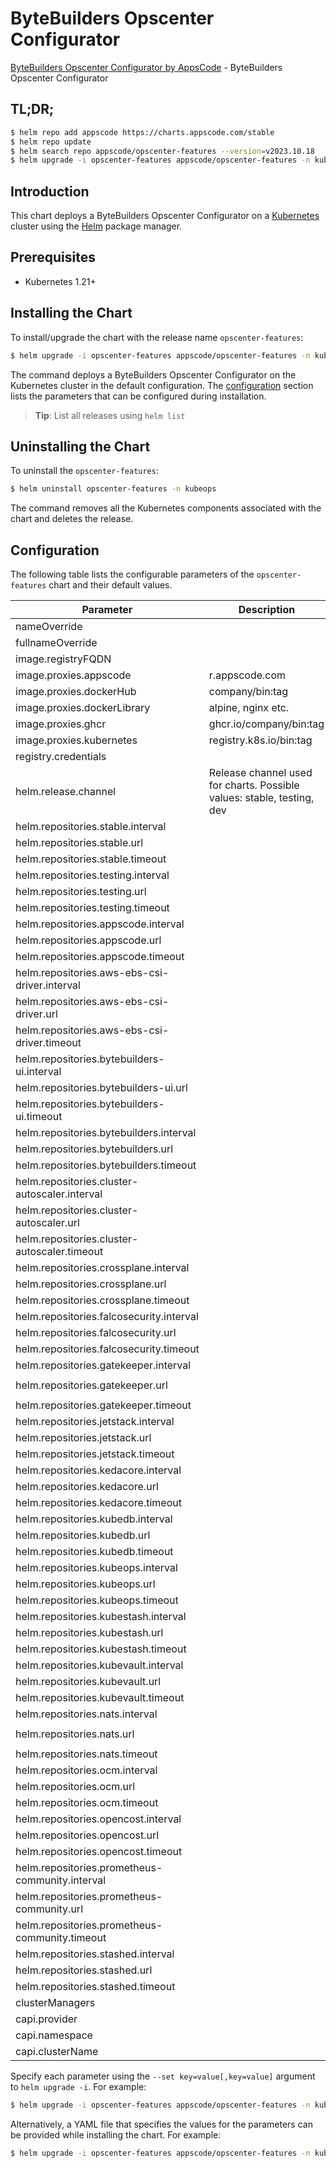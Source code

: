 # ByteBuilders Opscenter Configurator

[ByteBuilders Opscenter Configurator by AppsCode](https://github.com/bytebuilders/installer) - ByteBuilders Opscenter Configurator

## TL;DR;

```bash
$ helm repo add appscode https://charts.appscode.com/stable
$ helm repo update
$ helm search repo appscode/opscenter-features --version=v2023.10.18
$ helm upgrade -i opscenter-features appscode/opscenter-features -n kubeops --create-namespace --version=v2023.10.18
```

## Introduction

This chart deploys a ByteBuilders Opscenter Configurator on a [Kubernetes](http://kubernetes.io) cluster using the [Helm](https://helm.sh) package manager.

## Prerequisites

- Kubernetes 1.21+

## Installing the Chart

To install/upgrade the chart with the release name `opscenter-features`:

```bash
$ helm upgrade -i opscenter-features appscode/opscenter-features -n kubeops --create-namespace --version=v2023.10.18
```

The command deploys a ByteBuilders Opscenter Configurator on the Kubernetes cluster in the default configuration. The [configuration](#configuration) section lists the parameters that can be configured during installation.

> **Tip**: List all releases using `helm list`

## Uninstalling the Chart

To uninstall the `opscenter-features`:

```bash
$ helm uninstall opscenter-features -n kubeops
```

The command removes all the Kubernetes components associated with the chart and deletes the release.

## Configuration

The following table lists the configurable parameters of the `opscenter-features` chart and their default values.

|                    Parameter                    |                              Description                               |                              Default                               |
|-------------------------------------------------|------------------------------------------------------------------------|--------------------------------------------------------------------|
| nameOverride                                    |                                                                        | <code>""</code>                                                    |
| fullnameOverride                                |                                                                        | <code>""</code>                                                    |
| image.registryFQDN                              |                                                                        | <code>""</code>                                                    |
| image.proxies.appscode                          | r.appscode.com                                                         | <code>""</code>                                                    |
| image.proxies.dockerHub                         | company/bin:tag                                                        | <code>""</code>                                                    |
| image.proxies.dockerLibrary                     | alpine, nginx etc.                                                     | <code>""</code>                                                    |
| image.proxies.ghcr                              | ghcr.io/company/bin:tag                                                | <code>""</code>                                                    |
| image.proxies.kubernetes                        | registry.k8s.io/bin:tag                                                | <code>""</code>                                                    |
| registry.credentials                            |                                                                        | <code>{}</code>                                                    |
| helm.release.channel                            | Release channel used for charts. Possible values: stable, testing, dev | <code>dev</code>                                                   |
| helm.repositories.stable.interval               |                                                                        | <code>30m0s</code>                                                 |
| helm.repositories.stable.url                    |                                                                        | <code>oci://ghcr.io/appscode-charts/stable</code>                  |
| helm.repositories.stable.timeout                |                                                                        | <code>1m0s</code>                                                  |
| helm.repositories.testing.interval              |                                                                        | <code>30m0s</code>                                                 |
| helm.repositories.testing.url                   |                                                                        | <code>oci://ghcr.io/appscode-charts/testing</code>                 |
| helm.repositories.testing.timeout               |                                                                        | <code>1m0s</code>                                                  |
| helm.repositories.appscode.interval             |                                                                        | <code>30m0s</code>                                                 |
| helm.repositories.appscode.url                  |                                                                        | <code>https://charts.appscode.com/stable</code>                    |
| helm.repositories.appscode.timeout              |                                                                        | <code>1m0s</code>                                                  |
| helm.repositories.aws-ebs-csi-driver.interval   |                                                                        | <code>30m0s</code>                                                 |
| helm.repositories.aws-ebs-csi-driver.url        |                                                                        | <code>https://kubernetes-sigs.github.io/aws-ebs-csi-driver</code>  |
| helm.repositories.aws-ebs-csi-driver.timeout    |                                                                        | <code>1m0s</code>                                                  |
| helm.repositories.bytebuilders-ui.interval      |                                                                        | <code>30m0s</code>                                                 |
| helm.repositories.bytebuilders-ui.url           |                                                                        | <code>oci://r.appscode.com/charts</code>                           |
| helm.repositories.bytebuilders-ui.timeout       |                                                                        | <code>1m0s</code>                                                  |
| helm.repositories.bytebuilders.interval         |                                                                        | <code>30m0s</code>                                                 |
| helm.repositories.bytebuilders.url              |                                                                        | <code>https://charts.appscode.com/stable</code>                    |
| helm.repositories.bytebuilders.timeout          |                                                                        | <code>1m0s</code>                                                  |
| helm.repositories.cluster-autoscaler.interval   |                                                                        | <code>30m0s</code>                                                 |
| helm.repositories.cluster-autoscaler.url        |                                                                        | <code>https://kubernetes.github.io/autoscaler</code>               |
| helm.repositories.cluster-autoscaler.timeout    |                                                                        | <code>1m0s</code>                                                  |
| helm.repositories.crossplane.interval           |                                                                        | <code>30m0s</code>                                                 |
| helm.repositories.crossplane.url                |                                                                        | <code>https://charts.crossplane.io/stable</code>                   |
| helm.repositories.crossplane.timeout            |                                                                        | <code>1m0s</code>                                                  |
| helm.repositories.falcosecurity.interval        |                                                                        | <code>30m0s</code>                                                 |
| helm.repositories.falcosecurity.url             |                                                                        | <code>https://falcosecurity.github.io/charts</code>                |
| helm.repositories.falcosecurity.timeout         |                                                                        | <code>1m0s</code>                                                  |
| helm.repositories.gatekeeper.interval           |                                                                        | <code>30m0s</code>                                                 |
| helm.repositories.gatekeeper.url                |                                                                        | <code>https://open-policy-agent.github.io/gatekeeper/charts</code> |
| helm.repositories.gatekeeper.timeout            |                                                                        | <code>1m0s</code>                                                  |
| helm.repositories.jetstack.interval             |                                                                        | <code>30m0s</code>                                                 |
| helm.repositories.jetstack.url                  |                                                                        | <code>https://charts.jetstack.io</code>                            |
| helm.repositories.jetstack.timeout              |                                                                        | <code>1m0s</code>                                                  |
| helm.repositories.kedacore.interval             |                                                                        | <code>30m0s</code>                                                 |
| helm.repositories.kedacore.url                  |                                                                        | <code>https://kedacore.github.io/charts</code>                     |
| helm.repositories.kedacore.timeout              |                                                                        | <code>1m0s</code>                                                  |
| helm.repositories.kubedb.interval               |                                                                        | <code>30m0s</code>                                                 |
| helm.repositories.kubedb.url                    |                                                                        | <code>https://charts.appscode.com/stable</code>                    |
| helm.repositories.kubedb.timeout                |                                                                        | <code>1m0s</code>                                                  |
| helm.repositories.kubeops.interval              |                                                                        | <code>30m0s</code>                                                 |
| helm.repositories.kubeops.url                   |                                                                        | <code>https://charts.appscode.com/stable</code>                    |
| helm.repositories.kubeops.timeout               |                                                                        | <code>1m0s</code>                                                  |
| helm.repositories.kubestash.interval            |                                                                        | <code>30m0s</code>                                                 |
| helm.repositories.kubestash.url                 |                                                                        | <code>https://charts.appscode.com/stable</code>                    |
| helm.repositories.kubestash.timeout             |                                                                        | <code>1m0s</code>                                                  |
| helm.repositories.kubevault.interval            |                                                                        | <code>30m0s</code>                                                 |
| helm.repositories.kubevault.url                 |                                                                        | <code>oci://r.appscode.com/charts</code>                           |
| helm.repositories.kubevault.timeout             |                                                                        | <code>1m0s</code>                                                  |
| helm.repositories.nats.interval                 |                                                                        | <code>30m0s</code>                                                 |
| helm.repositories.nats.url                      |                                                                        | <code>https://nats-io.github.io/k8s/helm/charts/</code>            |
| helm.repositories.nats.timeout                  |                                                                        | <code>1m0s</code>                                                  |
| helm.repositories.ocm.interval                  |                                                                        | <code>30m0s</code>                                                 |
| helm.repositories.ocm.url                       |                                                                        | <code>oci://r.appscode.com/charts</code>                           |
| helm.repositories.ocm.timeout                   |                                                                        | <code>1m0s</code>                                                  |
| helm.repositories.opencost.interval             |                                                                        | <code>30m0s</code>                                                 |
| helm.repositories.opencost.url                  |                                                                        | <code>oci://r.appscode.com/charts</code>                           |
| helm.repositories.opencost.timeout              |                                                                        | <code>1m0s</code>                                                  |
| helm.repositories.prometheus-community.interval |                                                                        | <code>30m0s</code>                                                 |
| helm.repositories.prometheus-community.url      |                                                                        | <code>https://prometheus-community.github.io/helm-charts</code>    |
| helm.repositories.prometheus-community.timeout  |                                                                        | <code>1m0s</code>                                                  |
| helm.repositories.stashed.interval              |                                                                        | <code>30m0s</code>                                                 |
| helm.repositories.stashed.url                   |                                                                        | <code>https://charts.appscode.com/stable</code>                    |
| helm.repositories.stashed.timeout               |                                                                        | <code>1m0s</code>                                                  |
| clusterManagers                                 |                                                                        | <code>[]</code>                                                    |
| capi.provider                                   |                                                                        | <code>""</code>                                                    |
| capi.namespace                                  |                                                                        | <code>""</code>                                                    |
| capi.clusterName                                |                                                                        | <code>""</code>                                                    |


Specify each parameter using the `--set key=value[,key=value]` argument to `helm upgrade -i`. For example:

```bash
$ helm upgrade -i opscenter-features appscode/opscenter-features -n kubeops --create-namespace --version=v2023.10.18 --set helm.release.channel=dev
```

Alternatively, a YAML file that specifies the values for the parameters can be provided while
installing the chart. For example:

```bash
$ helm upgrade -i opscenter-features appscode/opscenter-features -n kubeops --create-namespace --version=v2023.10.18 --values values.yaml
```
